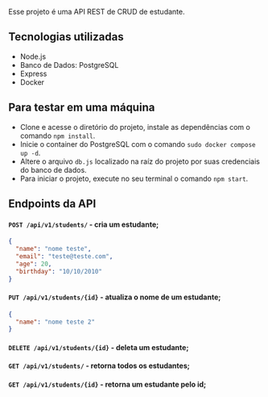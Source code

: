Esse projeto é uma API REST de CRUD de estudante.

## Tecnologias utilizadas

- Node.js
- Banco de Dados: PostgreSQL
- Express
- Docker

## Para testar em uma máquina

- Clone e acesse o diretório do projeto, instale as dependências com o comando `npm install`.
- Inicie o container do PostgreSQL com o comando `sudo docker compose up -d`.
- Altere o arquivo `db.js` localizado na raíz do projeto por suas credenciais do banco de dados.
- Para iniciar o projeto, execute no seu terminal o comando `npm start`.

## Endpoints da API

#### `POST /api/v1/students/` - cria um estudante;

```json
{
  "name": "nome teste",
  "email": "teste@teste.com",
  "age": 20,
  "birthday": "10/10/2010"
}
```

#### `PUT /api/v1/students/{id}` - atualiza o nome de um estudante;

```json
{
  "name": "nome teste 2"
}
```

#### `DELETE /api/v1/students/{id}` - deleta um estudante;

#### `GET /api/v1/students/` - retorna todos os estudantes;

#### `GET /api/v1/students/{id}` - retorna um estudante pelo id;
